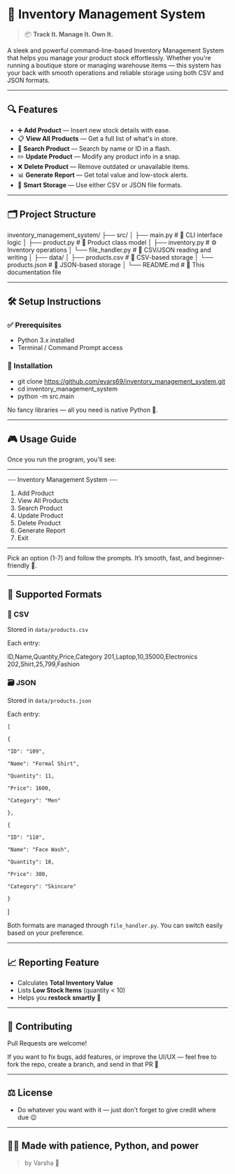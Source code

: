 # 🧾 Inventory Management System

> 📦 **Track It. Manage It. Own It.**

A sleek and powerful command-line-based Inventory Management System that helps you manage your product stock effortlessly. Whether you're running a boutique store or managing warehouse items — this system has your back with smooth operations and reliable storage using both CSV and JSON formats.

---

## 🔍 Features

* ➕ **Add Product** — Insert new stock details with ease.
* 📋 **View All Products** — Get a full list of what's in store.
* 🔎 **Search Product** — Search by name or ID in a flash.
* ✏️ **Update Product** — Modify any product info in a snap.
* ❌ **Delete Product** — Remove outdated or unavailable items.
* 📊 **Generate Report** — Get total value and low-stock alerts.
* 🧠 **Smart Storage** — Use either CSV or JSON file formats.

---

## 🗂️ Project Structure

inventory_management_system/
├── src/
│   ├── main.py            # 🔁 CLI interface logic
│   ├── product.py         # 🧱 Product class model
│   ├── inventory.py       # ⚙️ Inventory operations
│   └── file_handler.py    # 📄 CSV/JSON reading and writing
│
├── data/
│   ├── products.csv       # 📂 CSV-based storage
│   └── products.json      # 📂 JSON-based storage
│
└── README.md              # 📘 This documentation file

---

## 🛠️ Setup Instructions

### ✅ Prerequisites

* Python 3.x installed
* Terminal / Command Prompt access

### 🚀 Installation

* git clone https://github.com/evars69/inventory_management_system.git
* cd inventory_management_system
* python -m src.main

No fancy libraries — all you need is native Python 💪.

---

## 🎮 Usage Guide

Once you run the program, you'll see:

---
--- Inventory Management System ---
1. Add Product
2. View All Products
3. Search Product
4. Update Product
5. Delete Product
6. Generate Report
7. Exit
---
Pick an option (1-7) and follow the prompts.
It’s smooth, fast, and beginner-friendly 🌱.

---

## 🧾 Supported Formats

### 📄 CSV

Stored in `data/products.csv`

Each entry:

ID,Name,Quantity,Price,Category
201,Laptop,10,35000,Electronics
202,Shirt,25,799,Fashion

### 🗃️ JSON

Stored in `data/products.json`

Each entry:

    [

    {

    "ID": "109",

    "Name": "Formal Shirt",

    "Quantity": 11,

    "Price": 1600,

    "Category": "Men"

    },

    {

    "ID": "110",

    "Name": "Face Wash",

    "Quantity": 18,

    "Price": 300,

    "Category": "Skincare"

    }

]

Both formats are managed through `file_handler.py`. You can switch easily based on your preference.

---

## 📈 Reporting Feature

* Calculates **Total Inventory Value**
* Lists **Low Stock Items** (quantity < 10)
* Helps you **restock smartly** 🧠

---

## 🤝 Contributing

Pull Requests are welcome!

If you want to fix bugs, add features, or improve the UI/UX — feel free to fork the repo, create a branch, and send in that PR 💌

---

## ⚖️ License

* Do whatever you want with it — just don't forget to give credit where due 😉

---

## 👩‍💻 Made with patience, Python, and power

> by Varsha 💜
